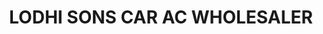 ---
title: "LODHI SONS CAR AC WHOLESALER"
url: /karachi/lodhi-sons-car-ac-wholesaler/
shop: car parts
---